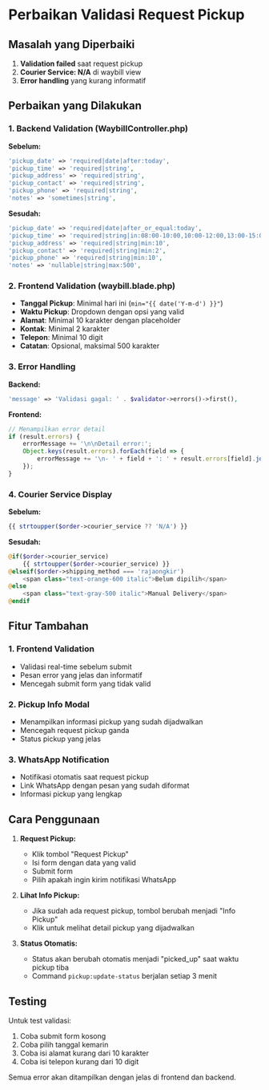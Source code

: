 # Perbaikan Validasi Request Pickup

## Masalah yang Diperbaiki

1. **Validation failed** saat request pickup
2. **Courier Service: N/A** di waybill view
3. **Error handling** yang kurang informatif

## Perbaikan yang Dilakukan

### 1. Backend Validation (WaybillController.php)

**Sebelum:**
```php
'pickup_date' => 'required|date|after:today',
'pickup_time' => 'required|string',
'pickup_address' => 'required|string',
'pickup_contact' => 'required|string',
'pickup_phone' => 'required|string',
'notes' => 'sometimes|string',
```

**Sesudah:**
```php
'pickup_date' => 'required|date|after_or_equal:today',
'pickup_time' => 'required|string|in:08:00-10:00,10:00-12:00,13:00-15:00,15:00-17:00',
'pickup_address' => 'required|string|min:10',
'pickup_contact' => 'required|string|min:2',
'pickup_phone' => 'required|string|min:10',
'notes' => 'nullable|string|max:500',
```

### 2. Frontend Validation (waybill.blade.php)

- **Tanggal Pickup**: Minimal hari ini (`min="{{ date('Y-m-d') }}"`)
- **Waktu Pickup**: Dropdown dengan opsi yang valid
- **Alamat**: Minimal 10 karakter dengan placeholder
- **Kontak**: Minimal 2 karakter
- **Telepon**: Minimal 10 digit
- **Catatan**: Opsional, maksimal 500 karakter

### 3. Error Handling

**Backend:**
```php
'message' => 'Validasi gagal: ' . $validator->errors()->first(),
```

**Frontend:**
```javascript
// Menampilkan error detail
if (result.errors) {
    errorMessage += '\n\nDetail error:';
    Object.keys(result.errors).forEach(field => {
        errorMessage += '\n- ' + field + ': ' + result.errors[field].join(', ');
    });
}
```

### 4. Courier Service Display

**Sebelum:**
```php
{{ strtoupper($order->courier_service ?? 'N/A') }}
```

**Sesudah:**
```php
@if($order->courier_service)
    {{ strtoupper($order->courier_service) }}
@elseif($order->shipping_method === 'rajaongkir')
    <span class="text-orange-600 italic">Belum dipilih</span>
@else
    <span class="text-gray-500 italic">Manual Delivery</span>
@endif
```

## Fitur Tambahan

### 1. Frontend Validation
- Validasi real-time sebelum submit
- Pesan error yang jelas dan informatif
- Mencegah submit form yang tidak valid

### 2. Pickup Info Modal
- Menampilkan informasi pickup yang sudah dijadwalkan
- Mencegah request pickup ganda
- Status pickup yang jelas

### 3. WhatsApp Notification
- Notifikasi otomatis saat request pickup
- Link WhatsApp dengan pesan yang sudah diformat
- Informasi pickup yang lengkap

## Cara Penggunaan

1. **Request Pickup:**
   - Klik tombol "Request Pickup"
   - Isi form dengan data yang valid
   - Submit form
   - Pilih apakah ingin kirim notifikasi WhatsApp

2. **Lihat Info Pickup:**
   - Jika sudah ada request pickup, tombol berubah menjadi "Info Pickup"
   - Klik untuk melihat detail pickup yang dijadwalkan

3. **Status Otomatis:**
   - Status akan berubah otomatis menjadi "picked_up" saat waktu pickup tiba
   - Command `pickup:update-status` berjalan setiap 3 menit

## Testing

Untuk test validasi:
1. Coba submit form kosong
2. Coba pilih tanggal kemarin
3. Coba isi alamat kurang dari 10 karakter
4. Coba isi telepon kurang dari 10 digit

Semua error akan ditampilkan dengan jelas di frontend dan backend.
